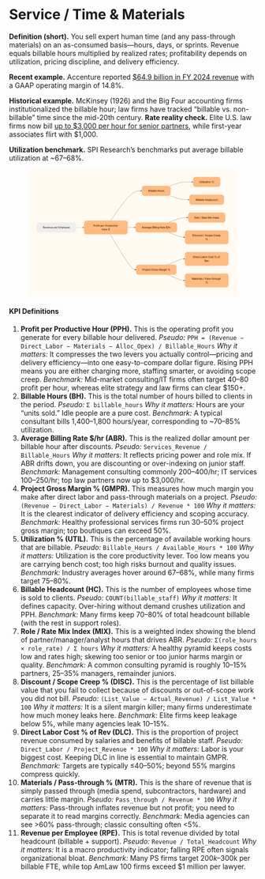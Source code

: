 # Service / Time & Materials

**Definition (short).** You sell expert human time (and any pass-through materials) on an as-consumed basis—hours, days, or sprints. Revenue equals billable hours multiplied by realized rates; profitability depends on utilization, pricing discipline, and delivery efficiency.

**Recent example.** Accenture reported [$64.9 billion in FY 2024 revenue](https://newsroom.accenture.com/content/4q-full-fy24-earnings/accenture-reports-fourth-quarter-and-full-year-fiscal-2024-results.pdf?utm_source=chatgpt.com) with a GAAP operating margin of 14.8%.&#x20;

**Historical example.** McKinsey (1926) and the Big Four accounting firms institutionalized the billable hour; law firms have tracked “billable vs. non-billable” time since the mid-20th century. **Rate reality check.** Elite U.S. law firms now bill [up to $3,000 per hour for senior partners](https://taxprof.typepad.com/taxprof_blog/2024/10/2025-hourly-billing-rates-for-elite-law-firms-3000-for-senior-partners-1000-for-first-year-associate.html), while first-year associates flirt with $1,000.&#x20;

**Utilization benchmark.** SPI Research’s benchmarks put average billable utilization at \~67–68%.

<figure><img src="../../.gitbook/assets/image (1) (1) (1).png" alt=""><figcaption></figcaption></figure>

#### KPI Definitions

1. **Profit per Productive Hour (PPH).** This is the operating profit you generate for every billable hour delivered. _Pseudo:_ `PPH = (Revenue − Direct_Labor − Materials − Alloc_Opex) / Billable_Hours` _Why it matters:_ It compresses the two levers you actually control—pricing and delivery efficiency—into one easy-to-compare dollar figure. Rising PPH means you are either charging more, staffing smarter, or avoiding scope creep. _Benchmark:_ Mid-market consulting/IT firms often target $40–$80 profit per hour, whereas elite strategy and law firms can clear $150+.
2. **Billable Hours (BH).** This is the total number of hours billed to clients in the period. _Pseudo:_ `Σ billable_hours` _Why it matters:_ Hours are your “units sold.” Idle people are a pure cost. _Benchmark:_ A typical consultant bills 1,400–1,800 hours/year, corresponding to \~70–85% utilization.
3. **Average Billing Rate $/hr (ABR).** This is the realized dollar amount per billable hour after discounts. _Pseudo:_ `Services_Revenue / Billable_Hours` _Why it matters:_ It reflects pricing power and role mix. If ABR drifts down, you are discounting or over-indexing on junior staff. _Benchmark:_ Management consulting commonly $200–$400/hr; IT services $100–$250/hr; top law partners now up to $3,000/hr.
4. **Project Gross Margin % (GMPR).** This measures how much margin you make after direct labor and pass-through materials on a project. _Pseudo:_ `(Revenue − Direct_Labor − Materials) / Revenue * 100` _Why it matters:_ It is the clearest indicator of delivery efficiency and scoping accuracy. _Benchmark:_ Healthy professional services firms run 30–50% project gross margin; top boutiques can exceed 50%.
5. **Utilization % (UTIL).** This is the percentage of available working hours that are billable. _Pseudo:_ `Billable_Hours / Available_Hours * 100` _Why it matters:_ Utilization is the core productivity lever. Too low means you are carrying bench cost; too high risks burnout and quality issues. _Benchmark:_ Industry averages hover around 67–68%, while many firms target 75–80%.
6. **Billable Headcount (HC).** This is the number of employees whose time is sold to clients. _Pseudo:_ `COUNT(billable_staff)` _Why it matters:_ It defines capacity. Over-hiring without demand crushes utilization and PPH. _Benchmark:_ Many firms keep 70–80% of total headcount billable (with the rest in support roles).
7. **Role / Rate Mix Index (MIX).** This is a weighted index showing the blend of partner/manager/analyst hours that drives ABR. _Pseudo:_ `Σ(role_hours × role_rate) / Σ hours` _Why it matters:_ A healthy pyramid keeps costs low and rates high; skewing too senior or too junior harms margin or quality. _Benchmark:_ A common consulting pyramid is roughly 10–15% partners, 25–35% managers, remainder juniors.
8. **Discount / Scope Creep % (DISC).** This is the percentage of list billable value that you fail to collect because of discounts or out-of-scope work you did not bill. _Pseudo:_ `(List_Value − Actual_Revenue) / List_Value * 100` _Why it matters:_ It is a silent margin killer; many firms underestimate how much money leaks here. _Benchmark:_ Elite firms keep leakage below 5%, while many agencies leak 10–15%.
9. **Direct Labor Cost % of Rev (DLC).** This is the proportion of project revenue consumed by salaries and benefits of billable staff. _Pseudo:_ `Direct_Labor / Project_Revenue * 100` _Why it matters:_ Labor is your biggest cost. Keeping DLC in line is essential to maintain GMPR. _Benchmark:_ Targets are typically ≤40–50%; beyond 55% margins compress quickly.
10. **Materials / Pass-through % (MTR).** This is the share of revenue that is simply passed through (media spend, subcontractors, hardware) and carries little margin. _Pseudo:_ `Pass_through / Revenue * 100` _Why it matters:_ Pass-through inflates revenue but not profit; you need to separate it to read margins correctly. _Benchmark:_ Media agencies can see >60% pass-through; classic consulting often <5%.
11. **Revenue per Employee (RPE).** This is total revenue divided by total headcount (billable + support). _Pseudo:_ `Revenue / Total_Headcount` _Why it matters:_ It is a macro productivity indicator; falling RPE often signals organizational bloat. _Benchmark:_ Many PS firms target $200k–$300k per billable FTE, while top AmLaw 100 firms exceed $1 million per lawyer.
